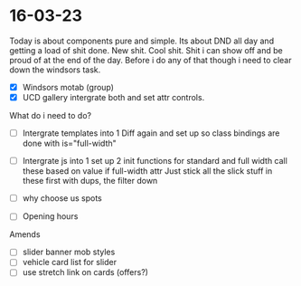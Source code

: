 # 16-03-23

Today is about components pure and simple. Its about DND all day and getting a load of shit done. New shit. Cool shit. Shit i can show off and be proud of at the end of the day. Before i do any of that though i need to clear down the windsors task.


- [x] Windsors motab (group)
- [x] UCD gallery intergrate both and set attr controls.

What do i need to do?
- [ ] Intergrate templates into 1
    Diff again and set up so class bindings are done with is="full-width"

- [ ] Intergrate js into 1
    set up 2 init functions for standard and full width
    call these based on value if full-width attr
    Just stick all the slick stuff in these first with dups, the filter down

- [ ] why choose us spots
- [ ] Opening hours

Amends
- [ ] slider banner mob styles
- [ ] vehicle card list for slider
- [ ] use stretch link on cards (offers?)
